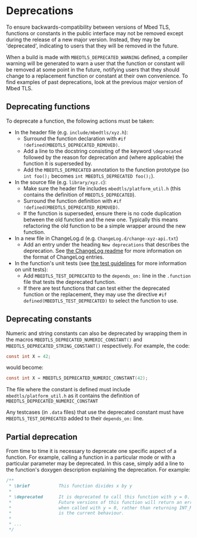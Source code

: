 # Deprecations

To ensure backwards-compatibility between versions of Mbed TLS, functions or constants in the public interface may not be removed except during the release of a new major version. Instead, they may be 'deprecated', indicating to users that they will be removed in the future.

When a build is made with `MBEDTLS_DEPRECATED_WARNING` defined, a compiler warning will be generated to warn a user that the function or constant will be removed at some point in the future, notifying users that they should change to a replacement function or constant at their own convenience. To find examples of past deprecations, look at the previous major version of Mbed TLS.

## Deprecating functions

To deprecate a function, the following actions must be taken:
* In the header file (e.g. `include/mbedtls/xyz.h`):
    * Surround the function declaration with `#if !defined(MBEDTLS_DEPRECATED_REMOVED)`.
    * Add a line to the docstring consisting of the keyword `\deprecated` followed by the reason for deprecation and (where applicable) the function it is superseded by.
    * Add the `MBEDTLS_DEPRECATED` annotation to the function prototype (so `int foo();` becomes `int MBEDTLS_DEPRECATED foo();`).
* In the source file (e.g. `library/xyz.c`):
    * Make sure the header file includes `mbedtls/platform_util.h` (this contains the definition of `MBEDTLS_DEPRECATED`).
    * Surround the function definition with `#if !defined(MBEDTLS_DEPRECATED_REMOVED)`.
    * If the function is superseded, ensure there is no code duplication between the old function and the new one. Typically this means refactoring the old function to be a simple wrapper around the new function.
* In a new file in ChangeLog.d (e.g. `ChangeLog.d/change-xyz-api.txt`)
    * Add an entry under the heading `New deprecations` that describes the deprecation. See [the ChangeLog readme](https://github.com/Mbed-TLS/mbedtls/blob/development/ChangeLog.d/00README.md) for more information on the format of ChangeLog entries.
* In the function's unit tests (see [the test guidelines](test_suites.md) for more information on unit tests):
    * Add `MBEDTLS_TEST_DEPRECATED` to the `depends_on:` line in the `.function` file that tests the deprecated function.
    * If there are test functions that can test either the deprecated function or the replacement, they may use the directive `#if defined(MBEDTLS_TEST_DEPRECATED)` to select the function to use.

## Deprecating constants

Numeric and string constants can also be deprecated by wrapping them in the macros `MBEDTLS_DEPRECATED_NUMERIC_CONSTANT()` and `MBEDTLS_DEPRECATED_STRING_CONSTANT()` respectively. For example, the code:
```c
const int X = 42;
```
would become:
```c
const int X = MBEDTLS_DEPRECATED_NUMERIC_CONSTANT(42);
```
The file where the constant is defined must include `mbedtls/platform_util.h` as it contains the definition of `MBEDTLS_DEPRECATED_NUMERIC_CONSTANT`

Any testcases (in `.data` files) that use the deprecated constant must have `MBEDTLS_TEST_DEPRECATED` added to their `depends_on:` line.

## Partial deprecation

From time to time it is necessary to deprecate one specific aspect of a function. For example, calling a function in a particular mode or with a particular parameter may be deprecated. In this case, simply add a line to the function's doxygen description explaining the deprecation. For example:
```c
/**
 * \brief           This function divides x by y
 *
 * \deprecated      It is deprecated to call this function with y = 0.
 *                  Future versions of this function will return an error
 *                  when called with y = 0, rather than returning INT_MAX as
 *                  is the current behaviour.
 *
 * ...
 */
```
